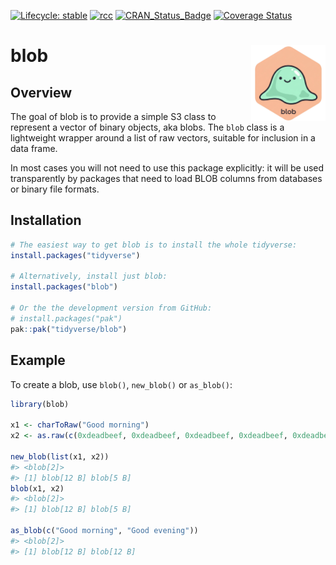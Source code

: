 
<!-- badges: start -->
[![Lifecycle: stable](https://img.shields.io/badge/lifecycle-stable-brightgreen.svg)](https://lifecycle.r-lib.org/articles/stages.html#stable)
[![rcc](https://github.com/tidyverse/blob/workflows/rcc/badge.svg)](https://github.com/tidyverse/blob/actions)
[![CRAN_Status_Badge](https://www.r-pkg.org/badges/version/blob)](https://cran.r-project.org/package=blob)
[![Coverage Status](https://codecov.io/gh/tidyverse/blob/branch/main/graph/badge.svg)](https://app.codecov.io/gh/tidyverse/blob)
<!-- badges: end -->

<!-- README.md is generated from README.Rmd. Please edit that file -->



# blob <a href="https://blob.tidyverse.org"><img src="man/figures/logo.png" align="right" height="122" alt="blob website" /></a>

## Overview

The goal of blob is to provide a simple S3 class to represent a vector of binary objects, aka blobs. The `blob` class is a lightweight wrapper around a list of raw vectors, suitable for inclusion in a data frame.

In most cases you will not need to use this package explicitly: it will be used transparently by packages that need to load BLOB columns from databases or binary file formats.

## Installation

```r
# The easiest way to get blob is to install the whole tidyverse:
install.packages("tidyverse")

# Alternatively, install just blob:
install.packages("blob")

# Or the the development version from GitHub:
# install.packages("pak")
pak::pak("tidyverse/blob")
```

## Example

To create a blob, use `blob()`, `new_blob()` or `as_blob()`:


``` r
library(blob)

x1 <- charToRaw("Good morning")
x2 <- as.raw(c(0xdeadbeef, 0xdeadbeef, 0xdeadbeef, 0xdeadbeef, 0xdeadbeef))

new_blob(list(x1, x2))
#> <blob[2]>
#> [1] blob[12 B] blob[5 B]
blob(x1, x2)
#> <blob[2]>
#> [1] blob[12 B] blob[5 B]

as_blob(c("Good morning", "Good evening"))
#> <blob[2]>
#> [1] blob[12 B] blob[12 B]
```

